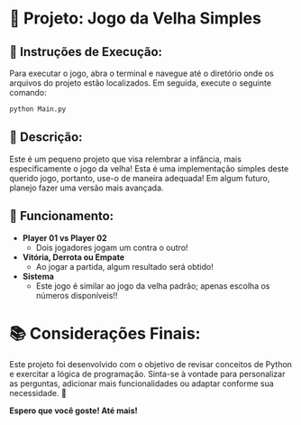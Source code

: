 # 🎲 Projeto: Jogo da Velha Simples

## 🚀 Instruções de Execução:
Para executar o jogo, abra o terminal e navegue até o diretório onde os arquivos do projeto estão localizados. Em seguida, execute o seguinte comando:
```bash
python Main.py
```

## 📝 Descrição:
Este é um pequeno projeto que visa relembrar a infância, mais especificamente o jogo da velha! Esta é uma implementação simples deste querido jogo, portanto, use-o de maneira adequada! Em algum futuro, planejo fazer uma versão mais avançada.

## 🔄 Funcionamento:
- **Player 01 vs Player 02**
  - Dois jogadores jogam um contra o outro!
- **Vitória, Derrota ou Empate**
  - Ao jogar a partida, algum resultado será obtido!
- **Sistema**
  - Este jogo é similar ao jogo da velha padrão; apenas escolha os números disponíveis!!

# 📚 Considerações Finais:
Este projeto foi desenvolvido com o objetivo de revisar conceitos de Python e exercitar a lógica de programação. Sinta-se à vontade para personalizar as perguntas, adicionar mais funcionalidades ou adaptar conforme sua necessidade. 🐍

**Espero que você goste! Até mais!**
